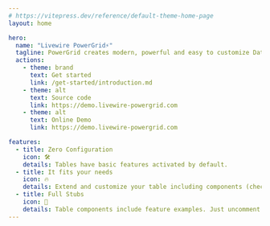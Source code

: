 ```yaml
---
# https://vitepress.dev/reference/default-theme-home-page
layout: home

hero:
  name: "Livewire PowerGrid⚡"
  tagline: PowerGrid creates modern, powerful and easy to customize Datatables based on Laravel Livewire library.
  actions:
    - theme: brand
      text: Get started
      link: /get-started/introduction.md
    - theme: alt
      text: Source code
      link: https://demo.livewire-powergrid.com
    - theme: alt
      text: Online Demo
      link: https://demo.livewire-powergrid.com

features:
  - title: Zero Configuration
    icon: 🛠️
    details: Tables have basic features activated by default.
  - title: It fits your needs
    icon: 🔥
    details: Extend and customize your table including components (checkbox, action buttons, editable fields), global search feature, column data filters and data export tool.
  - title: Full Stubs
    icon: 🫶
    details: Table components include feature examples. Just uncomment some code, enter your data, and it works!
---
```


